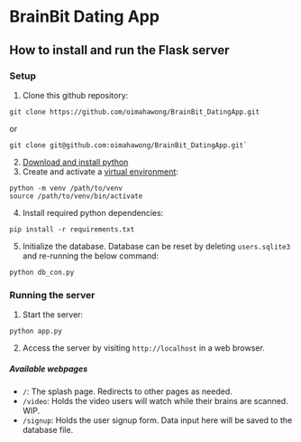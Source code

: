 # BrainBit Dating App

## How to install and run the Flask server
### Setup
1. Clone this github repository:
```
git clone https://github.com/oimahawong/BrainBit_DatingApp.git
```
or
```
git clone git@github.com:oimahawong/BrainBit_DatingApp.git`
```
2. [Download and install python](https://www.python.org/downloads/)
3. Create and activate a [virtual environment](https://docs.python.org/3/library/venv.html):
```
python -m venv /path/to/venv
source /path/to/venv/bin/activate
```
4. Install required python dependencies:
```
pip install -r requirements.txt
```
5. Initialize the database. Database can be reset by deleting `users.sqlite3` and re-running the below command:
```
python db_con.py
```

### Running the server
1. Start the server:
```
python app.py
```
2. Access the server by visiting `http://localhost` in a web browser.

##### Available webpages
- `/`: The splash page. Redirects to other pages as needed.
- `/video`: Holds the video users will watch while their brains are scanned. WIP.
- `/signup`: Holds the user signup form. Data input here will be saved to the database file.

